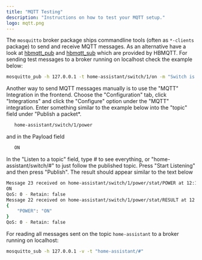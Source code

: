 ```yaml
---
title: "MQTT Testing"
description: "Instructions on how to test your MQTT setup."
logo: mqtt.png
---
```


The `mosquitto` broker package ships commandline tools (often as `*-clients` package) to send and receive MQTT messages. As an alternative have a look at [hbmqtt_pub](https://hbmqtt.readthedocs.org/en/latest/references/hbmqtt_pub.html) and [hbmqtt_sub](https://hbmqtt.readthedocs.org/en/latest/references/hbmqtt_sub.html) which are provided by HBMQTT. For sending test messages to a broker running on localhost check the example below:

```bash
mosquitto_pub -h 127.0.0.1 -t home-assistant/switch/1/on -m "Switch is ON"
```

Another way to send MQTT messages manually is to use the "MQTT" Integration in the frontend. Choose the "Configuration" tab, click "Integrations" and click the "Configure" option under the "MQTT" integration. Enter something similar to the example below into the "topic" field under "Publish a packet*.

```bash
   home-assistant/switch/1/power
```

and in the Payload field

```bash
   ON
```

In the "Listen to a topic" field, type # to see everything, or "home-assistant/switch/#" to just follow the published topic. Press "Start Listening" and then press "Publish". The result should appear similar to the text below

```bash
Message 23 received on home-assistant/switch/1/power/stat/POWER at 12:16 PM:
ON
QoS: 0 - Retain: false
Message 22 received on home-assistant/switch/1/power/stat/RESULT at 12:16 PM:
{
    "POWER": "ON"
}
QoS: 0 - Retain: false
```

For reading all messages sent on the topic `home-assistant` to a broker running on localhost:

```bash
mosquitto_sub -h 127.0.0.1 -v -t "home-assistant/#"
```
